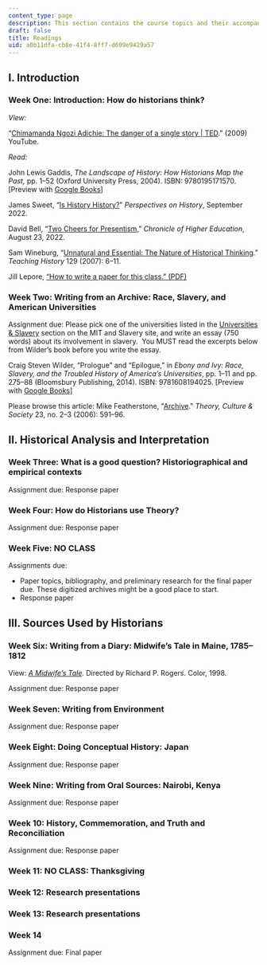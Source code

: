 ```yaml
---
content_type: page
description: This section contains the course topics and their accompanying readings.
draft: false
title: Readings
uid: a0b11dfa-cb8e-41f4-8ff7-d699e9429a57
---
```

## I. Introduction

### Week One: Introduction: How do historians think?

*View:* 

“[Chimamanda Ngozi Adichie: The danger of a single story | TED](https://www.youtube.com/watch?v=D9Ihs241zeg).” (2009) YouTube.

*Read:*

John Lewis Gaddis, *The Landscape of History: How Historians Map the Past,* pp. 1–52 (Oxford University Press, 2004). ISBN: ‎9780195171570. \[Preview with [Google Books](https://www.google.com/books/edition/The_Landscape_of_History/ykz1vUT-CWEC?hl=en&gbpv=1)\]

James Sweet, “[Is History History?](https://www.historians.org/research-and-publications/perspectives-on-history/september-2022/is-history-history-identity-politics-and-teleologies-of-the-present)” *Perspectives on History*, September 2022.

David Bell, “[Two Cheers for Presentism](https://www.chronicle.com/article/two-cheers-for-presentism),” *Chronicle of Higher Education*, August 23, 2022.

Sam Wineburg, “[Unnatural and Essential: The Nature of Historical Thinking](https://www.researchgate.net/publication/271429474_Unnatural_and_essential_The_nature_of_historical_thinking).” *Teaching History* 129 (2007): 6–11.

Jill Lepore, [“How to write a paper for this class.” (PDF)](https://scholar.harvard.edu/files/jlepore/files/lepore_how_to_write_a_paper_2009_0_1.pdf) 

### Week Two: Writing from an Archive: Race, Slavery, and American Universities

Assignment due: Please pick one of the universities listed in the [Universities & Slavery](https://libraries.mit.edu/mit-and-slavery/universities-and-slavery/) section on the MIT and Slavery site, and write an essay (750 words) about its involvement in slavery.  You MUST read the excerpts below from Wilder’s book before you write the essay.

Craig Steven Wilder, “Prologue” and “Epilogue,” in *Ebony and Ivy: Race, Slavery, and the Troubled History of America’s Universities*, pp. 1–11 and pp. 275–88 (Bloomsbury Publishing, 2014). ISBN: ‎9781608194025. \[Preview with [Google Books](https://www.google.com/books/edition/Ebony_and_Ivy/8abHAAAAQBAJ?hl=en&gbpv=1)\]

Please browse this article: Mike Featherstone, "[Archive](https://journals.sagepub.com/doi/abs/10.1177/0263276406023002106)." *Theory, Culture & Society* 23, no. 2–3 (2006): 591–96.  

## II. Historical Analysis and Interpretation

### Week Three: What is a good question? Historiographical and empirical contexts

Assignment due: Response paper

### Week Four: How do Historians use Theory?

Assignment due: Response paper

### Week Five: NO CLASS

Assignments due: 

- Paper topics, bibliography, and preliminary research for the final paper due. These digitized archives might be a good place to start.
- Response paper

## III. Sources Used by Historians

### Week Six: Writing from a Diary: Midwife’s Tale in Maine, 1785–1812

View: [*A Midwife’s Tale*](https://www.imdb.com/title/tt0117044/?ref_=fn_al_tt_2)*.* Directed by Richard P. Rogers. Color, 1998.

Assignment due: Response paper

### Week Seven: Writing from Environment

Assignment due: Response paper

### Week Eight: Doing Conceptual History: Japan

Assignment due: Response paper

### Week Nine: Writing from Oral Sources: Nairobi, Kenya

Assignment due: Response paper

### Week 10: History, Commemoration, and Truth and Reconciliation

Assignment due: Response paper

### Week 11: NO CLASS: Thanksgiving

### Week 12: Research presentations

### Week 13: Research presentations

### Week 14

Assignment due: Final paper
